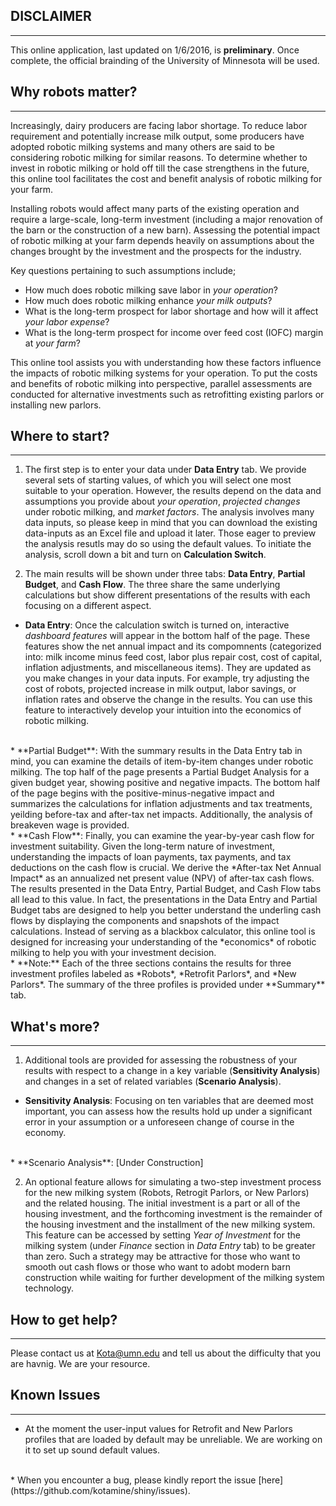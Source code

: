 

## DISCLAIMER
----
This online application, last updated on 1/6/2016, is **preliminary**.  Once complete, the official brainding of the University of Minnesota will be used.    



## Why robots matter? 
---
Increasingly, dairy producers are facing labor shortage. To reduce labor requirement and potentially increase milk output, some producers have adopted robotic milking systems and many others are said to be considering robotic milking for similar reasons. To determine whether to invest in robotic milking or hold off till the case strengthens in the future, this online tool facilitates the cost and benefit analysis of robotic milking for your farm.   


Installing robots would affect many parts of the existing operation and require a large-scale, long-term investment (including a major renovation of the barn or the construction of a new barn). Assessing the potential impact of robotic milking at your farm depends heavily on assumptions about the changes brought by the investment and the prospects for the industry.       

Key questions pertaining to such assumptions include; 

+ How much does robotic milking save labor in *your operation*? 
+ How much does robotic milking enhance *your milk outputs*? 
+ What is the long-term prospect for labor shortage and how will it affect *your labor expense*? 
+ What is the long-term prospect for income over feed cost (IOFC) margin at *your farm*? 

This online tool assists you with understanding how these factors influence the impacts of robotic milking systems for your operation. To put the costs and benefits of robotic milking into perspective, parallel assessments are conducted for alternative investments such as retrofitting existing parlors or installing new parlors.  



## Where to start? 
---
1. The first step is to enter your data under **Data Entry** tab.  We provide several sets of starting values, of which you will select one most suitable to your operation. However, the results depend on the data and assumptions you provide about *your operation*, *projected changes* under robotic milking, and *market factors*. The analysis involves many data inputs, so please keep in mind that you can download the existing data-inputs as an Excel file and upload it later. Those eager to preview the analysis resutls may do so using the default values. To initiate the analysis, scroll down a bit and turn on **Calculation Switch**.  

2. The main results will be shown under three tabs: **Data Entry**, **Partial Budget**, and **Cash Flow**. The three share the same underlying calculations but show different presentations of the results with each focusing on a different aspect. 
  * **Data Entry**: Once the calculation switch is turned on, interactive *dashboard features* will appear in the bottom half of the page. These features show the net annual impact and its compomnents (categorized into: milk income minus feed cost, labor plus repair cost, cost of capital, inflation adjustments, and miscellaneous items).  They are updated as you make changes in your data inputs. For example, try adjusting the cost of robots, projected increase in milk output, labor savings, or inflation rates and observe the change in the results. You can use this feature to interactively develop your intuition into the economics of robotic milking.  
  <br>
  *  **Partial Budget**: With the summary results in the Data Entry tab in mind, you can examine the details of item-by-item changes under robotic milking. The top half of the page presents a Partial Budget Analysis for a given budget year, showing positive and negative impacts. The bottom half of the page begins with the positive-minus-negative impact and summarizes the calculations for inflation adjustments and tax treatments, yeilding before-tax and after-tax net impacts. Additionally, the analysis of breakeven wage is provided.        
  <br>
  *  **Cash Flow**: Finally, you can examine the year-by-year cash flow for investment suitability. Given the long-term nature of investment, understanding the impacts of loan payments, tax payments, and tax deductions on the cash flow is crucial.  We derive the *After-tax Net Annual Impact* as an annualized net present value (NPV) of after-tax cash flows. The results presented in the Data Entry, Partial Budget, and Cash Flow tabs all lead to this value. In fact, the presentations in the Data Entry and Partial Budget tabs are designed to help you better understand the underling cash flows by displaying the components and snapshots of the impact calculations. Instead of serving as a blackbox calculator, this online tool is designed for increasing your understanding of the *economics* of robotic milking to help you with your investment decision.   
  <br>
  * **Note:** Each of the three sections contains the results for three investment profiles labeled as *Robots*, *Retrofit Parlors*, and *New Parlors*. The summary of the three profiles is provided under **Summary** tab.   


## What's more? 
---
1. Additional tools are provided for assessing the robustness of your results with respect to a change in a key variable (**Sensitivity Analysis**) and changes in a set of related variables (**Scenario Analysis**). 
  * **Sensitivity Analysis**: Focusing on ten variables that are deemed most important, you can assess how the results hold up under a significant error in your assumption or a unforeseen change of course in the economy.     
  <br>
	* **Scenario Analysis**: [Under Construction]
  <br> 


2. An optional feature allows for simulating a two-step investment process for the new milking system (Robots, Retrogit Parlors, or New Parlors) and the related housing. The initial investment is a part or all of the housing investment, and the forthcoming investment is the remainder of the housing investment and the installment of the new milking system. This feature can be accessed by setting *Year of Investment* for the milking system (under *Finance* section in *Data Entry* tab) to be greater than zero. Such a strategy may be attractive for those who want to smooth out cash flows or those who want to adobt modern barn construction while waiting for further development of the milking system technology.   


## How to get help? 
---
Please contact us at Kota@umn.edu and tell us about the difficulty that you are havnig. We are your resource. 

## Known Issues
--- 
* At the moment the user-input values for Retrofit and New Parlors profiles that are loaded by default may be unreliable. We are working on it to set up sound default values. 
<br>
* When you encounter a bug, please kindly report the issue [here](https://github.com/kotamine/shiny/issues). 


 
